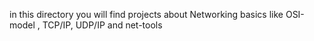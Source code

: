 in this directory you will find projects about Networking basics like OSI-model , TCP/IP, UDP/IP and net-tools